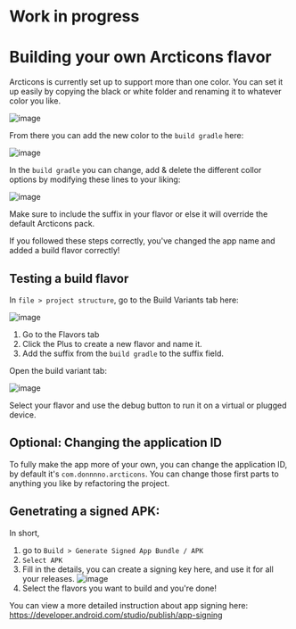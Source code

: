 # Work in progress

# Building your own Arcticons flavor

Arcticons is currently set up to support more than one color.
You can set it up easily by copying the black or white folder and renaming it to whatever color you like.

![image](https://user-images.githubusercontent.com/31142286/136229557-82b4148b-e30e-43d1-bc2b-54d78155a161.png)

From there you can add the new color to the `build gradle` here:

![image](https://user-images.githubusercontent.com/31142286/136230385-29123118-3d23-4d65-80a4-a4441fa44797.png)

In the `build gradle` you can change, add & delete the different collor options by modifying these lines to your liking:

![image](https://user-images.githubusercontent.com/31142286/136230278-fe920249-7b2e-4f7a-9f52-57274fb12a76.png)

Make sure to include the suffix in your flavor or else it will override the default Arcticons pack.

If you followed these steps correctly, you've changed the app name and added a build flavor correctly!

## Testing a build flavor

In `file > project structure`, go to the Build Variants tab here:

![image](https://user-images.githubusercontent.com/31142286/136232946-57946ec6-9f70-43c1-9280-62bb03df885e.png)

1. Go to the Flavors tab
2. Click the Plus to create a new flavor and name it.
3. Add the suffix from the `build gradle` to the suffix field.

Open the build variant tab:

![image](https://user-images.githubusercontent.com/31142286/136232108-1aca4e49-3b9c-4306-b403-212e6084f541.png)

Select your flavor and use the debug button to run it on a virtual or plugged device.

## Optional: Changing the application ID

To fully make the app more of your own, you can change the application ID, by default it's `com.donnnno.arcticons`. You can change those first parts to anything you like by refactoring the project.

## Genetrating a signed APK:
In short, 
1. go to `Build > Generate Signed App Bundle / APK`
2. `Select APK`
3. Fill in the details, you can create a signing key here, and use it for all your releases.
![image](https://user-images.githubusercontent.com/31142286/138870912-8d1c71a3-e7bb-485f-84cd-73ee24c69ba8.png)
4. Select the flavors you want to build and you're done!


You can view a more detailed instruction about app signing here:
https://developer.android.com/studio/publish/app-signing
